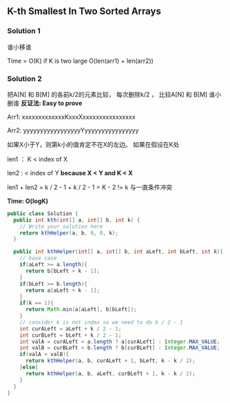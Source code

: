 ## K-th Smallest In Two Sorted Arrays

### Solution 1 
谁小移谁

Time = O(K) if K is two large O(len(arr1) + len(arr2))

### Solution 2
把A[N] 和 B[M] 的各前k/2的元素比较， 每次删除k/2 ， 比较A[N] 和 B[M] 谁小删谁
**反证法: Easy to prove**

Arr1: xxxxxxxxxxxxxKxxxXxxxxxxxxxxxxxxxx

Arr2: yyyyyyyyyyyyyyyyyYyyyyyyyyyyyyyyyy

如果X小于Y，则第k小的值肯定不在X的左边。 如果在假设在K处

len1 ： K < index of X

len2 : < index of Y **because X < Y and K < X**

len1 + len2 = k / 2 - 1 + k / 2 - 1 = K - 2 != k 与一直条件冲突

**Time: O(logK)**

```java
public class Solution {
  public int kth(int[] a, int[] b, int k) {
    // Write your solution here
    return kthHelper(a, b, 0, 0, k);
  }

  public int kthHelper(int[] a, int[] b, int aLeft, int bLeft, int k){
    // base case
    if(aLeft >= a.length){
      return b[bLeft + k - 1];
    }
    if(bLeft >= b.length){
      return a[aLeft + k - 1];
    }
    if(k == 1){
      return Math.min(a[aLeft], b[bLeft]);
    }
    // consider k is not index so we need to do k / 2 - 1
    int curALeft = aLeft + k / 2 - 1;
    int curBLeft = bLeft + k / 2 - 1;
    int valA = curALeft < a.length ? a[curALeft] : Integer.MAX_VALUE;
    int valB = curBLeft < b.length ? b[curBLeft] : Integer.MAX_VALUE;
    if(valA < valB){
      return kthHelper(a, b, curALeft + 1, bLeft, k - k / 2);
    }else{
      return kthHelper(a, b, aLeft, curBLeft + 1, k - k / 2);
    }
  }
}

```